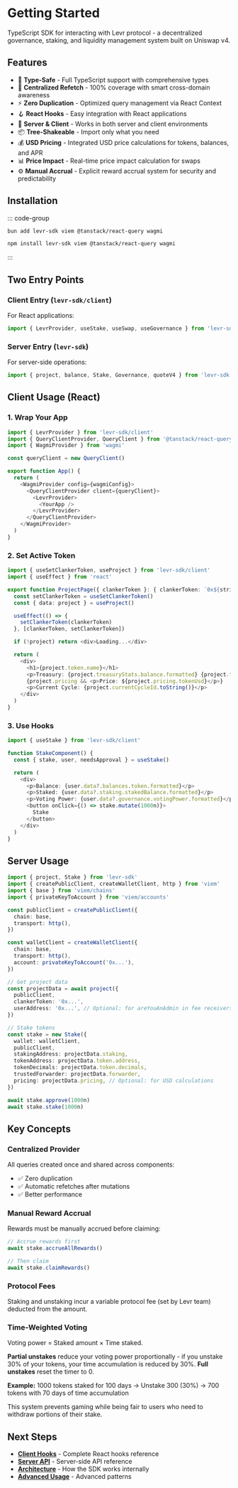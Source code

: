 # Getting Started

TypeScript SDK for interacting with Levr protocol - a decentralized governance, staking, and liquidity management system built on Uniswap v4.

## Features

- 🎯 **Type-Safe** - Full TypeScript support with comprehensive types
- 🔄 **Centralized Refetch** - 100% coverage with smart cross-domain awareness
- ⚡ **Zero Duplication** - Optimized query management via React Context
- 🪝 **React Hooks** - Easy integration with React applications
- 🔌 **Server & Client** - Works in both server and client environments
- 📦 **Tree-Shakeable** - Import only what you need
- 💰 **USD Pricing** - Integrated USD price calculations for tokens, balances, and APR
- 📊 **Price Impact** - Real-time price impact calculation for swaps
- ⚙️ **Manual Accrual** - Explicit reward accrual system for security and predictability

## Installation

::: code-group

```bash [bun]
bun add levr-sdk viem @tanstack/react-query wagmi
```

```bash [npm]
npm install levr-sdk viem @tanstack/react-query wagmi
```

:::

## Two Entry Points

### Client Entry (`levr-sdk/client`)

For React applications:

```typescript
import { LevrProvider, useStake, useSwap, useGovernance } from 'levr-sdk/client'
```

### Server Entry (`levr-sdk`)

For server-side operations:

```typescript
import { project, balance, Stake, Governance, quoteV4 } from 'levr-sdk'
```

## Client Usage (React)

### 1. Wrap Your App

```typescript
import { LevrProvider } from 'levr-sdk/client'
import { QueryClientProvider, QueryClient } from '@tanstack/react-query'
import { WagmiProvider } from 'wagmi'

const queryClient = new QueryClient()

export function App() {
  return (
    <WagmiProvider config={wagmiConfig}>
      <QueryClientProvider client={queryClient}>
        <LevrProvider>
          <YourApp />
        </LevrProvider>
      </QueryClientProvider>
    </WagmiProvider>
  )
}
```

### 2. Set Active Token

```typescript
import { useSetClankerToken, useProject } from 'levr-sdk/client'
import { useEffect } from 'react'

export function ProjectPage({ clankerToken }: { clankerToken: `0x${string}` }) {
  const setClankerToken = useSetClankerToken()
  const { data: project } = useProject()

  useEffect(() => {
    setClankerToken(clankerToken)
  }, [clankerToken, setClankerToken])

  if (!project) return <div>Loading...</div>

  return (
    <div>
      <h1>{project.token.name}</h1>
      <p>Treasury: {project.treasuryStats.balance.formatted} {project.token.symbol}</p>
      {project.pricing && <p>Price: ${project.pricing.tokenUsd}</p>}
      <p>Current Cycle: {project.currentCycleId.toString()}</p>
    </div>
  )
}
```

### 3. Use Hooks

```typescript
import { useStake } from 'levr-sdk/client'

function StakeComponent() {
  const { stake, user, needsApproval } = useStake()

  return (
    <div>
      <p>Balance: {user.data?.balances.token.formatted}</p>
      <p>Staked: {user.data?.staking.stakedBalance.formatted}</p>
      <p>Voting Power: {user.data?.governance.votingPower.formatted}</p>
      <button onClick={() => stake.mutate(1000n)}>
        Stake
      </button>
    </div>
  )
}
```

## Server Usage

```typescript
import { project, Stake } from 'levr-sdk'
import { createPublicClient, createWalletClient, http } from 'viem'
import { base } from 'viem/chains'
import { privateKeyToAccount } from 'viem/accounts'

const publicClient = createPublicClient({
  chain: base,
  transport: http(),
})

const walletClient = createWalletClient({
  chain: base,
  transport: http(),
  account: privateKeyToAccount('0x...'),
})

// Get project data
const projectData = await project({
  publicClient,
  clankerToken: '0x...',
  userAddress: '0x...', // Optional: for areYouAnAdmin in fee receivers
})

// Stake tokens
const stake = new Stake({
  wallet: walletClient,
  publicClient,
  stakingAddress: projectData.staking,
  tokenAddress: projectData.token.address,
  tokenDecimals: projectData.token.decimals,
  trustedForwarder: projectData.forwarder,
  pricing: projectData.pricing, // Optional: for USD calculations
})

await stake.approve(1000n)
await stake.stake(1000n)
```

## Key Concepts

### Centralized Provider

All queries created once and shared across components:

- ✅ Zero duplication
- ✅ Automatic refetches after mutations
- ✅ Better performance

### Manual Reward Accrual

Rewards must be manually accrued before claiming:

```typescript
// Accrue rewards first
await stake.accrueAllRewards()

// Then claim
await stake.claimRewards()
```

### Protocol Fees

Staking and unstaking incur a variable protocol fee (set by Levr team) deducted from the amount.

### Time-Weighted Voting

Voting power = Staked amount × Time staked.

**Partial unstakes** reduce your voting power proportionally - if you unstake 30% of your tokens, your time accumulation is reduced by 30%. **Full unstakes** reset the timer to 0.

**Example:** 1000 tokens staked for 100 days → Unstake 300 (30%) → 700 tokens with 70 days of time accumulation

This system prevents gaming while being fair to users who need to withdraw portions of their stake.

## Next Steps

- **[Client Hooks](./client-hooks/)** - Complete React hooks reference
- **[Server API](./server-api/)** - Server-side API reference
- **[Architecture](./architecture.md)** - How the SDK works internally
- **[Advanced Usage](./advanced-usage.md)** - Advanced patterns
